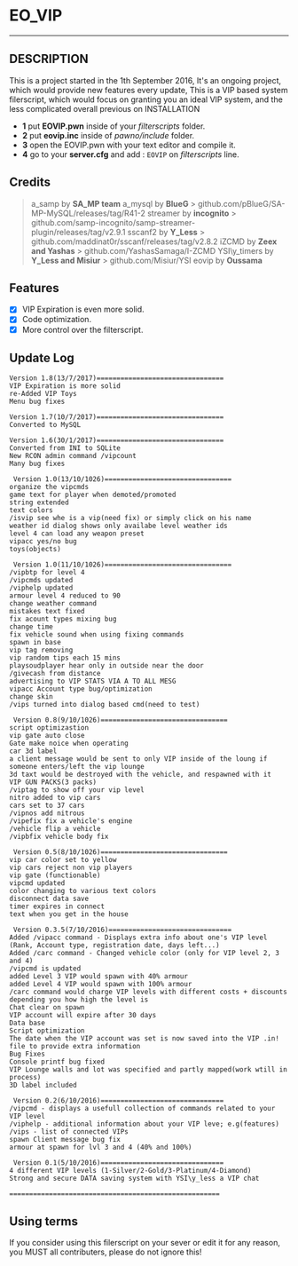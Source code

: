 # EO_VIP
---

## DESCRIPTION
This is a project started in the 1th September 2016, It's an ongoing project, which would provide new features every update,
This is a VIP based system filerscript, which would focus on granting you an ideal VIP system, and the less complicated overall previous on INSTALLATION

- **1** put **EOVIP.pwn** inside of your *filterscripts* folder.
- **2** put **eovip.inc** inside of *pawno/include* folder.
- **3** open the EOVIP.pwn with your text editor and compile it.
- **4** go to your **server.cfg** and add : `EOVIP` on *filterscripts* line.

## Credits
> a_samp		      by **SA_MP team**
> a_mysql			    by **BlueG**			>	github.com/pBlueG/SA-MP-MySQL/releases/tag/R41-2
> streamer		    by **incognito**			>	github.com/samp-incognito/samp-streamer-plugin/releases/tag/v2.9.1
> sscanf2			    by **Y_Less**			>	github.com/maddinat0r/sscanf/releases/tag/v2.8.2
> iZCMD			      by **Zeex and Yashas** 		>	github.com/YashasSamaga/I-ZCMD
> YSI\y_timers		by **Y_Less and Misiur**		>	github.com/Misiur/YSI
> eovip			      by **Oussama**

## Features
- [X] VIP Expiration is even more solid.
- [X] Code optimization.
- [X] More control over the filterscript.

## Update Log
```
Version 1.8(13/7/2017)================================
VIP Expiration is more solid
re-Added VIP Toys
Menu bug fixes

Version 1.7(10/7/2017)================================
Converted to MySQL

Version 1.6(30/1/2017)================================
Converted from INI to SQLite
New RCON admin command /vipcount
Many bug fixes

 Version 1.0(13/10/1026)================================
organize the vipcmds
game text for player when demoted/promoted
string extended
text colors
/isvip see whe is a vip(need fix) or simply click on his name
weather id dialog shows only availabe level weather ids
level 4 can load any weapon preset
vipacc yes/no bug
toys(objects)

 Version 1.0(11/10/1026)================================
/vipbtp for level 4
/vipcmds updated
/viphelp updated
armour level 4 reduced to 90
change weather command
mistakes text fixed
fix acount types mixing bug
change time
fix vehicle sound when using fixing commands
spawn in base
vip tag removing
vip random tips each 15 mins
playsoudplayer hear only in outside near the door
/givecash from distance
advertising to VIP STATS VIA A TO ALL MESG
vipacc Account type bug/optimization
change skin
/vips turned into dialog based cmd(need to test)

 Version 0.8(9/10/1026)================================
script optimizastion
vip gate auto close
Gate make noice when operating
car 3d label
a client message would be sent to only VIP inside of the loung if someone enters/left the vip lounge
3d taxt would be destroyed with the vehicle, and respawned with it
VIP GUN PACKS(3 packs)
/viptag to show off your vip level
nitro added to vip cars
cars set to 37 cars
/vipnos add nitrous
/vipefix fix a vehicle's engine
/vehicle flip a vehicle
/vipbfix vehicle body fix

 Version 0.5(8/10/1026)================================
vip car color set to yellow
vip cars reject non vip players
vip gate (functionable)
vipcmd updated
color changing to various text colors
disconnect data save
timer expires in connect
text when you get in the house

 Version 0.3.5(7/10/2016)===============================
Added /vipacc command - Displays extra info about one's VIP level (Rank, Account type, registration date, days left...)
Added /carc command - Changed vehicle color (only for VIP level 2, 3 and 4)
/vipcmd is updated
added Level 3 VIP would spawn with 40% armour
added Level 4 VIP would spawn with 100% armour
/carc command would charge VIP levels with different costs + discounts depending you how high the level is
Chat clear on spawn
VIP account will expire after 30 days
Data base 
Script optimization
The date when the VIP account was set is now saved into the VIP .in! file to provide extra information
Bug Fixes 
Console printf bug fixed
VIP Lounge walls and lot was specified and partly mapped(work wtill in process)
3D label included

 Version 0.2(6/10/2016)===============================
/vipcmd - displays a usefull collection of commands related to your VIP level
/viphelp - additional information about your VIP leve; e.g(features)
/vips - list of connected VIPs
spawn Client message bug fix
armour at spawn for lvl 3 and 4 (40% and 100%)

 Version 0.1(5/10/2016)===============================
4 different VIP levels (1-Silver/2-Gold/3-Platinum/4-Diamond)
Strong and secure DATA saving system with YSI\y_less a VIP chat

=====================================================
```

## Using terms
If you consider using this filerscript on your sever or edit it for any reason, you MUST all contributers,
please do not ignore this!
